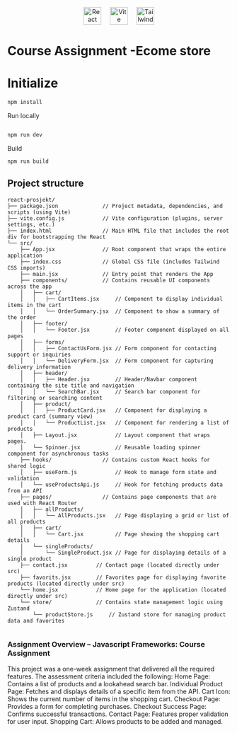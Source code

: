 <p align="center">
  <img src="https://upload.wikimedia.org/wikipedia/commons/a/a7/React-icon.svg" alt="React" width="40" style="margin-right: 1rem;" />
  <img src="https://vitejs.dev/logo.svg" alt="Vite" width="40" style="margin-right: 1rem;" />
  <img src="https://upload.wikimedia.org/wikipedia/commons/d/d5/Tailwind_CSS_Logo.svg" alt="Tailwind CSS" width="40" />
</p>

# Course Assignment -Ecome store

# Initialize
```bash
npm install
```

Run locally
```bash

npm run dev
```
Build
```bash 
npm run build
```

## Project structure

```
react-prosjekt/
├── package.json              // Project metadata, dependencies, and scripts (using Vite)
├── vite.config.js            // Vite configuration (plugins, server settings, etc.)
├── index.html                // Main HTML file that includes the root div for bootstrapping the React 
└── src/
    ├── App.jsx               // Root component that wraps the entire application
    ├── index.css             // Global CSS file (includes Tailwind CSS imports)
    ├── main.jsx              // Entry point that renders the App 
    ├── components/           // Contains reusable UI components across the app
    │   ├── cart/
    │   │   ├── CartItems.jsx     // Component to display individual items in the cart
    │   │   └── OrderSummary.jsx  // Component to show a summary of the order
    │   ├── footer/
    │   │   └── Footer.jsx        // Footer component displayed on all pages
    │   ├── forms/
    │   │   ├── ContactUsForm.jsx // Form component for contacting support or inquiries
    │   │   └── DeliveryForm.jsx  // Form component for capturing delivery information
    │   ├── header/
    │   │   ├── Header.jsx        // Header/Navbar component containing the site title and navigation
    │   │   └── SearchBar.jsx     // Search bar component for filtering or searching content
    │   ├── product/
    │   │   ├── ProductCard.jsx   // Component for displaying a product card (summary view)
    │   │   └── ProductList.jsx   // Component for rendering a list of products
    │   ├── Layout.jsx            // Layout component that wraps pages.
    │   └── Spinner.jsx           // Reusable loading spinner component for asynchronous tasks
    ├── hooks/                // Contains custom React hooks for shared logic
    │   ├── useForm.js            // Hook to manage form state and validation
    │   └── useProductsApi.js     // Hook for fetching products data from an API
    ├── pages/                // Contains page components that are used with React Router
    │   ├── allProducts/
    │   │   └── AllProducts.jsx   // Page displaying a grid or list of all products
    │   ├── cart/
    │   │   └── Cart.jsx          // Page showing the shopping cart details
    │   └── singleProducts/
    │       └── SingleProduct.jsx // Page for displaying details of a single product
    ├── contact.jsx         // Contact page (located directly under src)
    ├── favorits.jsx        // Favorites page for displaying favorite products (located directly under src)
    └── home.jsx            // Home page for the application (located directly under src)
    └── store/              // Contains state management logic using Zustand
        └── productStore.js     // Zustand store for managing product data and favorites
        
```

### Assignment Overview – Javascript Frameworks: Course Assignment
This project was a one-week assignment that delivered all the required features. The assessment criteria included the following:
Home Page: Contains a list of products and a lookahead search bar.
Individual Product Page: Fetches and displays details of a specific item from the API.
Cart Icon: Shows the current number of items in the shopping cart.
Checkout Page: Provides a form for completing purchases.
Checkout Success Page: Confirms successful transactions.
Contact Page: Features proper validation for user input.
Shopping Cart: Allows products to be added and managed.

